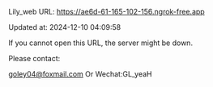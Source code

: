 Lily_web URL: https://ae6d-61-165-102-156.ngrok-free.app

Updated at: 2024-12-10 04:09:58

If you cannot open this URL, the server might be down.

Please contact: 

goley04@foxmail.com Or Wechat:GL_yeaH